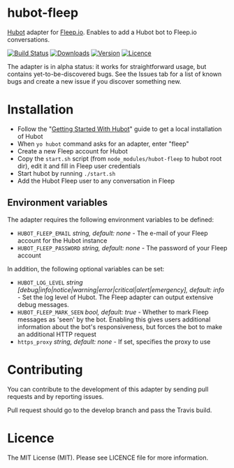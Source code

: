# hubot-fleep

[Hubot](https://github.com/github/hubot) adapter for [Fleep.io](http://fleep.io).
Enables to add a Hubot bot to Fleep.io conversations.

[![Build Status](https://img.shields.io/travis/anroots/hubot-fleep.svg)](https://travis-ci.org/anroots/hubot-fleep)
[![Downloads](https://img.shields.io/npm/dm/hubot-fleep.svg)](https://www.npmjs.com/package/hubot-fleep)
[![Version](https://img.shields.io/npm/v/hubot-fleep.svg)](https://github.com/anroots/hubot-fleep/releases)
[![Licence](https://img.shields.io/npm/l/express.svg)](https://github.com/anroots/hubot-fleep/blob/master/LICENSE)

The adapter is in alpha status: it works for straightforward usage, but contains yet-to-be-discovered bugs. See the Issues tab for a list of known bugs and create a new issue if you discover something new.

# Installation

* Follow the "[Getting Started With Hubot](https://github.com/github/hubot/blob/master/docs/README.md)" guide to get a local installation of Hubot
* When `yo hubot` command asks for an adapter, enter "fleep"
* Create a new Fleep account for Hubot
* Copy the `start.sh` script (from `node_modules/hubot-fleep` to hubot root dir), edit it and fill in Fleep user credentials
* Start hubot by running `./start.sh`
* Add the Hubot Fleep user to any conversation in Fleep

## Environment variables

The adapter requires the following environment variables to be defined:

* `HUBOT_FLEEP_EMAIL` _string, default: none_ - The e-mail of your Fleep account for the Hubot instance
* `HUBOT_FLEEP_PASSWORD` _string, default: none_ - The password of your Fleep account

In addition, the following optional variables can be set:

* `HUBOT_LOG_LEVEL` _string [debug|info|notice|warning|error|critical|alert|emergency], default: info_ - Set the log level of Hubot. The Fleep adapter can output extensive debug messages.
* `HUBOT_FLEEP_MARK_SEEN` _bool, default: true_ - Whether to mark Fleep messages as 'seen' by the bot. Enabling this gives users additional information about the bot's responsiveness, but forces the bot to make an additional HTTP request
* `https_proxy` _string, default: none_ - If set, specifies the proxy to use

# Contributing

You can contribute to the development of this adapter by sending pull requests and by reporting issues.

Pull request should go to the develop branch and pass the Travis build.

# Licence

The MIT License (MIT). Please see LICENCE file for more information.
